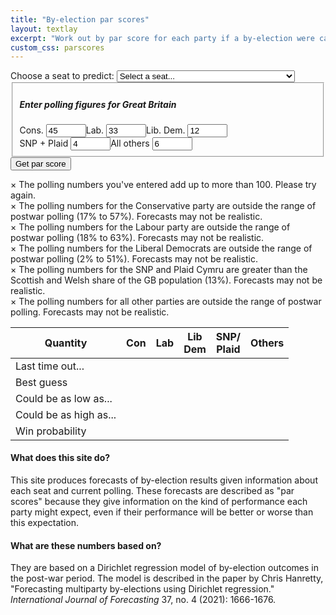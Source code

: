 ```yaml
---
title: "By-election par scores"
layout: textlay
excerpt: "Work out by par score for each party if a by-election were called"
custom_css: parscores
---
```


<script src="{{ site.url }}{{ site.baseurl }}/js/byelx_seat_data.js"></script>
<script src="{{ site.url }}{{ site.baseurl }}/js/byelx_seat_data_display.js"></script>
<script src="{{ site.url }}{{ site.baseurl }}/js/jquery.min.js"></script>
<script src="{{ site.url }}{{ site.baseurl }}/js/math.min.js"></script>
<script src="{{ site.url }}{{ site.baseurl }}/js/jstat.min.js"></script>
<script src="{{ site.url }}{{ site.baseurl }}/js/selectize.min.js"></script>
<script src="{{ site.url }}{{ site.baseurl }}/js/byelx_seat_data.js"></script>
<script src="{{ site.url }}{{ site.baseurl }}/js/byelx_fe_lab.js"></script>
<script src="{{ site.url }}{{ site.baseurl }}/js/byelx_fe_lib.js"></script>
<script src="{{ site.url }}{{ site.baseurl }}/js/byelx_fe_nat.js"></script>
<script src="{{ site.url }}{{ site.baseurl }}/js/byelx_fe_oth.js"></script>
<script src="{{ site.url }}{{ site.baseurl }}/js/byelx_phi.js"></script>
<script src="{{ site.url }}{{ site.baseurl }}/js/byelx_parscores.js"></script>
<form onsubmit = "formhandler(); return false">
      <div class = "control-group">
      <label for = "select-seat">Choose a seat to predict:</label>
      <select id = "select-seat" class = "demo-default" placeholder = "Select a seat...">
	<option value =''>Select a seat...</option>
	<option value ='1'>Aberavon</option>
	<option value ='2'>Aberconwy</option>
	<option value ='3'>Aberdeen North</option>
	<option value ='4'>Aberdeen South</option>
	<option value ='5'>West Aberdeenshire and Kincardine</option>
	<option value ='6'>Airdrie and Shotts</option>
	<option value ='7'>Aldershot</option>
	<option value ='8'>Aldridge-Brownhills</option>
	<option value ='9'>Altrincham and Sale West</option>
	<option value ='10'>Alyn and Deeside</option>
	<option value ='11'>Amber Valley</option>
	<option value ='12'>Angus</option>
	<option value ='13'>Arfon</option>
	<option value ='14'>Argyll and Bute</option>
	<option value ='15'>Arundel and South Downs</option>
	<option value ='16'>Ashfield</option>
	<option value ='17'>Ashford</option>
	<option value ='18'>Ashton-under-Lyne</option>
	<option value ='19'>Aylesbury</option>
	<option value ='20'>Ayr, Carrick and Cumnock</option>
	<option value ='21'>Central Ayrshire</option>
	<option value ='22'>North Ayrshire and Arran</option>
	<option value ='23'>Banbury</option>
	<option value ='24'>Banff and Buchan</option>
	<option value ='25'>Barking</option>
	<option value ='26'>Barnsley Central</option>
	<option value ='27'>Barnsley East</option>
	<option value ='28'>Barrow and Furness</option>
	<option value ='29'>Basildon and Billericay</option>
	<option value ='30'>South Basildon and East Thurrock</option>
	<option value ='31'>Basingstoke</option>
	<option value ='32'>Bassetlaw</option>
	<option value ='33'>Bath</option>
	<option value ='34'>Batley and Spen</option>
	<option value ='35'>Battersea</option>
	<option value ='36'>Beaconsfield</option>
	<option value ='37'>Beckenham</option>
	<option value ='38'>Bedford</option>
	<option value ='39'>Mid Bedfordshire</option>
	<option value ='40'>North East Bedfordshire</option>
	<option value ='41'>South West Bedfordshire</option>
	<option value ='42'>Bermondsey and Old Southwark</option>
	<option value ='43'>Berwick-upon-Tweed</option>
	<option value ='44'>Berwickshire, Roxburgh and Selkirk</option>
	<option value ='45'>Bethnal Green and Bow</option>
	<option value ='46'>Beverley and Holderness</option>
	<option value ='47'>Bexhill and Battle</option>
	<option value ='48'>Bexleyheath and Crayford</option>
	<option value ='49'>Birkenhead</option>
	<option value ='50'>Birmingham, Edgbaston</option>
	<option value ='51'>Birmingham, Erdington</option>
	<option value ='52'>Birmingham, Hall Green</option>
	<option value ='53'>Birmingham, Hodge Hill</option>
	<option value ='54'>Birmingham, Ladywood</option>
	<option value ='55'>Birmingham, Northfield</option>
	<option value ='56'>Birmingham, Perry Barr</option>
	<option value ='57'>Birmingham, Selly Oak</option>
	<option value ='58'>Birmingham, Yardley</option>
	<option value ='59'>Bishop Auckland</option>
	<option value ='60'>Blackburn</option>
	<option value ='61'>Blackley and Broughton</option>
	<option value ='62'>Blackpool North and Cleveleys</option>
	<option value ='63'>Blackpool South</option>
	<option value ='64'>Blaenau Gwent</option>
	<option value ='65'>Blaydon</option>
	<option value ='66'>Blyth Valley</option>
	<option value ='67'>Bognor Regis and Littlehampton</option>
	<option value ='68'>Bolsover</option>
	<option value ='69'>Bolton North East</option>
	<option value ='70'>Bolton South East</option>
	<option value ='71'>Bolton West</option>
	<option value ='72'>Bootle</option>
	<option value ='73'>Boston and Skegness</option>
	<option value ='74'>Bosworth</option>
	<option value ='75'>Bournemouth East</option>
	<option value ='76'>Bournemouth West</option>
	<option value ='77'>Bracknell</option>
	<option value ='78'>Bradford East</option>
	<option value ='79'>Bradford South</option>
	<option value ='80'>Bradford West</option>
	<option value ='81'>Braintree</option>
	<option value ='82'>Brecon and Radnorshire</option>
	<option value ='83'>Brent Central</option>
	<option value ='84'>Brent North</option>
	<option value ='85'>Brentford and Isleworth</option>
	<option value ='86'>Brentwood and Ongar</option>
	<option value ='87'>Bridgend</option>
	<option value ='88'>Bridgwater and West Somerset</option>
	<option value ='89'>Brigg and Goole</option>
	<option value ='90'>Brighton, Kemptown</option>
	<option value ='91'>Brighton, Pavilion</option>
	<option value ='92'>Bristol East</option>
	<option value ='93'>Bristol North West</option>
	<option value ='94'>Bristol South</option>
	<option value ='95'>Bristol West</option>
	<option value ='96'>Broadland</option>
	<option value ='97'>Bromley and Chislehurst</option>
	<option value ='98'>Bromsgrove</option>
	<option value ='99'>Broxbourne</option>
	<option value ='100'>Broxtowe</option>
	<option value ='101'>Buckingham</option>
	<option value ='102'>Burnley</option>
	<option value ='103'>Burton</option>
	<option value ='104'>Bury North</option>
	<option value ='105'>Bury South</option>
	<option value ='106'>Bury St Edmunds</option>
	<option value ='107'>Caerphilly</option>
	<option value ='108'>Caithness, Sutherland and Easter Ross</option>
	<option value ='109'>Calder Valley</option>
	<option value ='110'>Camberwell and Peckham</option>
	<option value ='111'>Camborne and Redruth</option>
	<option value ='112'>Cambridge</option>
	<option value ='113'>North East Cambridgeshire</option>
	<option value ='114'>North West Cambridgeshire</option>
	<option value ='115'>South Cambridgeshire</option>
	<option value ='116'>South East Cambridgeshire</option>
	<option value ='117'>Cannock Chase</option>
	<option value ='118'>Canterbury</option>
	<option value ='119'>Cardiff Central</option>
	<option value ='120'>Cardiff North</option>
	<option value ='121'>Cardiff South and Penarth</option>
	<option value ='122'>Cardiff West</option>
	<option value ='123'>Carlisle</option>
	<option value ='124'>Carmarthen East and Dinefwr</option>
	<option value ='125'>Carmarthen West and Pembrokeshire South</option>
	<option value ='126'>Carshalton and Wallington</option>
	<option value ='127'>Castle Point</option>
	<option value ='128'>Ceredigion</option>
	<option value ='129'>Charnwood</option>
	<option value ='130'>Chatham and Aylesford</option>
	<option value ='131'>Cheadle</option>
	<option value ='132'>Chelmsford</option>
	<option value ='133'>Chelsea and Fulham</option>
	<option value ='134'>Cheltenham</option>
	<option value ='135'>Chesham and Amersham</option>
	<option value ='136'>City of Chester</option>
	<option value ='137'>Chesterfield</option>
	<option value ='138'>Chichester</option>
	<option value ='139'>Chingford and Woodford Green</option>
	<option value ='140'>Chippenham</option>
	<option value ='141'>Chipping Barnet</option>
	<option value ='142'>Chorley</option>
	<option value ='143'>Christchurch</option>
	<option value ='144'>Cities of London and Westminster</option>
	<option value ='145'>Clacton</option>
	<option value ='146'>Cleethorpes</option>
	<option value ='147'>Clwyd South</option>
	<option value ='148'>Clwyd West</option>
	<option value ='149'>Coatbridge, Chryston and Bellshill</option>
	<option value ='150'>Colchester</option>
	<option value ='151'>Colne Valley</option>
	<option value ='152'>Congleton</option>
	<option value ='153'>Copeland</option>
	<option value ='154'>Corby</option>
	<option value ='155'>North Cornwall</option>
	<option value ='156'>South East Cornwall</option>
	<option value ='157'>The Cotswolds</option>
	<option value ='158'>Coventry North East</option>
	<option value ='159'>Coventry North West</option>
	<option value ='160'>Coventry South</option>
	<option value ='161'>Crawley</option>
	<option value ='162'>Crewe and Nantwich</option>
	<option value ='163'>Croydon Central</option>
	<option value ='164'>Croydon North</option>
	<option value ='165'>Croydon South</option>
	<option value ='166'>Cumbernauld, Kilsyth and Kirkintilloch East</option>
	<option value ='167'>Cynon Valley</option>
	<option value ='168'>Dagenham and Rainham</option>
	<option value ='169'>Darlington</option>
	<option value ='170'>Dartford</option>
	<option value ='171'>Daventry</option>
	<option value ='172'>Delyn</option>
	<option value ='173'>Denton and Reddish</option>
	<option value ='174'>Derby North</option>
	<option value ='175'>Derby South</option>
	<option value ='176'>Derbyshire Dales</option>
	<option value ='177'>Mid Derbyshire</option>
	<option value ='178'>North East Derbyshire</option>
	<option value ='179'>South Derbyshire</option>
	<option value ='180'>Devizes</option>
	<option value ='181'>Central Devon</option>
	<option value ='182'>East Devon</option>
	<option value ='183'>North Devon</option>
	<option value ='184'>South West Devon</option>
	<option value ='185'>Torridge and West Devon</option>
	<option value ='186'>Dewsbury</option>
	<option value ='187'>Don Valley</option>
	<option value ='188'>Doncaster Central</option>
	<option value ='189'>Doncaster North</option>
	<option value ='190'>Mid Dorset and North Poole</option>
	<option value ='191'>North Dorset</option>
	<option value ='192'>South Dorset</option>
	<option value ='193'>West Dorset</option>
	<option value ='194'>Dover</option>
	<option value ='195'>Dudley North</option>
	<option value ='196'>Dudley South</option>
	<option value ='197'>Dulwich and West Norwood</option>
	<option value ='198'>Dumfries and Galloway</option>
	<option value ='199'>Dumfriesshire, Clydesdale and Tweeddale</option>
	<option value ='200'>East Dunbartonshire</option>
	<option value ='201'>West Dunbartonshire</option>
	<option value ='202'>Dundee East</option>
	<option value ='203'>Dundee West</option>
	<option value ='204'>Dunfermline and West Fife</option>
	<option value ='205'>City of Durham</option>
	<option value ='206'>North Durham</option>
	<option value ='207'>North West Durham</option>
	<option value ='208'>Dwyfor Meirionnydd</option>
	<option value ='209'>Ealing Central and Acton</option>
	<option value ='210'>Ealing North</option>
	<option value ='211'>Ealing, Southall</option>
	<option value ='212'>Easington</option>
	<option value ='213'>East Ham</option>
	<option value ='214'>East Kilbride, Strathaven and Lesmahagow</option>
	<option value ='215'>East Lothian</option>
	<option value ='216'>Eastbourne</option>
	<option value ='217'>Eastleigh</option>
	<option value ='218'>Eddisbury</option>
	<option value ='219'>Edinburgh East</option>
	<option value ='220'>Edinburgh North and Leith</option>
	<option value ='221'>Edinburgh South</option>
	<option value ='222'>Edinburgh South West</option>
	<option value ='223'>Edinburgh West</option>
	<option value ='224'>Edmonton</option>
	<option value ='225'>Ellesmere Port and Neston</option>
	<option value ='226'>Elmet and Rothwell</option>
	<option value ='227'>Eltham</option>
	<option value ='228'>Enfield North</option>
	<option value ='229'>Enfield, Southgate</option>
	<option value ='230'>Epping Forest</option>
	<option value ='231'>Epsom and Ewell</option>
	<option value ='232'>Erewash</option>
	<option value ='233'>Erith and Thamesmead</option>
	<option value ='234'>Esher and Walton</option>
	<option value ='235'>Exeter</option>
	<option value ='236'>Falkirk</option>
	<option value ='237'>Fareham</option>
	<option value ='238'>Faversham and Mid Kent</option>
	<option value ='239'>Feltham and Heston</option>
	<option value ='240'>North East Fife</option>
	<option value ='241'>Filton and Bradley Stoke</option>
	<option value ='242'>Finchley and Golders Green</option>
	<option value ='243'>Folkestone and Hythe</option>
	<option value ='244'>Forest of Dean</option>
	<option value ='245'>Fylde</option>
	<option value ='246'>Gainsborough</option>
	<option value ='247'>Garston and Halewood</option>
	<option value ='248'>Gateshead</option>
	<option value ='249'>Gedling</option>
	<option value ='250'>Gillingham and Rainham</option>
	<option value ='251'>Glasgow Central</option>
	<option value ='252'>Glasgow East</option>
	<option value ='253'>Glasgow North</option>
	<option value ='254'>Glasgow North East</option>
	<option value ='255'>Glasgow North West</option>
	<option value ='256'>Glasgow South</option>
	<option value ='257'>Glasgow South West</option>
	<option value ='258'>Glenrothes</option>
	<option value ='259'>Gloucester</option>
	<option value ='260'>Gordon</option>
	<option value ='261'>Gosport</option>
	<option value ='262'>Gower</option>
	<option value ='263'>Grantham and Stamford</option>
	<option value ='264'>Gravesham</option>
	<option value ='265'>Great Grimsby</option>
	<option value ='266'>Great Yarmouth</option>
	<option value ='267'>Greenwich and Woolwich</option>
	<option value ='268'>Guildford</option>
	<option value ='269'>Hackney North and Stoke Newington</option>
	<option value ='270'>Hackney South and Shoreditch</option>
	<option value ='271'>Halesowen and Rowley Regis</option>
	<option value ='272'>Halifax</option>
	<option value ='273'>Haltemprice and Howden</option>
	<option value ='274'>Halton</option>
	<option value ='275'>Hammersmith</option>
	<option value ='276'>East Hampshire</option>
	<option value ='277'>North East Hampshire</option>
	<option value ='278'>North West Hampshire</option>
	<option value ='279'>Hampstead and Kilburn</option>
	<option value ='280'>Harborough</option>
	<option value ='281'>Harlow</option>
	<option value ='282'>Harrogate and Knaresborough</option>
	<option value ='283'>Harrow East</option>
	<option value ='284'>Harrow West</option>
	<option value ='285'>Hartlepool</option>
	<option value ='286'>Harwich and North Essex</option>
	<option value ='287'>Hastings and Rye</option>
	<option value ='288'>Havant</option>
	<option value ='289'>Hayes and Harlington</option>
	<option value ='290'>Hazel Grove</option>
	<option value ='291'>Hemel Hempstead</option>
	<option value ='292'>Hemsworth</option>
	<option value ='293'>Hendon</option>
	<option value ='294'>Henley</option>
	<option value ='295'>Hereford and South Herefordshire</option>
	<option value ='296'>North Herefordshire</option>
	<option value ='297'>Hertford and Stortford</option>
	<option value ='298'>North East Hertfordshire</option>
	<option value ='299'>South West Hertfordshire</option>
	<option value ='300'>Hertsmere</option>
	<option value ='301'>Hexham</option>
	<option value ='302'>Heywood and Middleton</option>
	<option value ='303'>High Peak</option>
	<option value ='304'>Hitchin and Harpenden</option>
	<option value ='305'>Holborn and St Pancras</option>
	<option value ='306'>Hornchurch and Upminster</option>
	<option value ='307'>Hornsey and Wood Green</option>
	<option value ='308'>Horsham</option>
	<option value ='309'>Houghton and Sunderland South</option>
	<option value ='310'>Hove</option>
	<option value ='311'>Huddersfield</option>
	<option value ='312'>Kingston upon Hull East</option>
	<option value ='313'>Kingston upon Hull North</option>
	<option value ='314'>Kingston upon Hull West and Hessle</option>
	<option value ='315'>Huntingdon</option>
	<option value ='316'>Hyndburn</option>
	<option value ='317'>Ilford North</option>
	<option value ='318'>Ilford South</option>
	<option value ='319'>Inverclyde</option>
	<option value ='320'>Inverness, Nairn, Badenoch and Strathspey</option>
	<option value ='321'>Ipswich</option>
	<option value ='322'>Isle of Wight</option>
	<option value ='323'>Islington North</option>
	<option value ='324'>Islington South and Finsbury</option>
	<option value ='325'>Islwyn</option>
	<option value ='326'>Jarrow</option>
	<option value ='327'>Keighley</option>
	<option value ='328'>Kenilworth and Southam</option>
	<option value ='329'>Kensington</option>
	<option value ='330'>Kettering</option>
	<option value ='331'>Kilmarnock and Loudoun</option>
	<option value ='332'>Kingston and Surbiton</option>
	<option value ='333'>Kingswood</option>
	<option value ='334'>Kirkcaldy and Cowdenbeath</option>
	<option value ='335'>Knowsley</option>
	<option value ='336'>Lanark and Hamilton East</option>
	<option value ='337'>West Lancashire</option>
	<option value ='338'>Lancaster and Fleetwood</option>
	<option value ='339'>Leeds Central</option>
	<option value ='340'>Leeds East</option>
	<option value ='341'>Leeds North East</option>
	<option value ='342'>Leeds North West</option>
	<option value ='343'>Leeds West</option>
	<option value ='344'>Leicester East</option>
	<option value ='345'>Leicester South</option>
	<option value ='346'>Leicester West</option>
	<option value ='347'>North West Leicestershire</option>
	<option value ='348'>South Leicestershire</option>
	<option value ='349'>Leigh</option>
	<option value ='350'>Lewes</option>
	<option value ='351'>Lewisham, Deptford</option>
	<option value ='352'>Lewisham East</option>
	<option value ='353'>Lewisham West and Penge</option>
	<option value ='354'>Leyton and Wanstead</option>
	<option value ='355'>Lichfield</option>
	<option value ='356'>Lincoln</option>
	<option value ='357'>Linlithgow and East Falkirk</option>
	<option value ='358'>Liverpool, Riverside</option>
	<option value ='359'>Liverpool, Walton</option>
	<option value ='360'>Liverpool, Wavertree</option>
	<option value ='361'>Liverpool, West Derby</option>
	<option value ='362'>Livingston</option>
	<option value ='363'>Llanelli</option>
	<option value ='364'>Loughborough</option>
	<option value ='365'>Louth and Horncastle</option>
	<option value ='366'>Ludlow</option>
	<option value ='367'>Luton North</option>
	<option value ='368'>Luton South</option>
	<option value ='369'>Macclesfield</option>
	<option value ='370'>Maidenhead</option>
	<option value ='371'>Maidstone and The Weald</option>
	<option value ='372'>Makerfield</option>
	<option value ='373'>Maldon</option>
	<option value ='374'>Manchester Central</option>
	<option value ='375'>Manchester, Gorton</option>
	<option value ='376'>Manchester, Withington</option>
	<option value ='377'>Mansfield</option>
	<option value ='378'>Meon Valley</option>
	<option value ='379'>Meriden</option>
	<option value ='380'>Merthyr Tydfil and Rhymney</option>
	<option value ='381'>Middlesbrough</option>
	<option value ='382'>Middlesbrough South and East Cleveland</option>
	<option value ='383'>Midlothian</option>
	<option value ='384'>Milton Keynes North</option>
	<option value ='385'>Milton Keynes South</option>
	<option value ='386'>Mitcham and Morden</option>
	<option value ='387'>Mole Valley</option>
	<option value ='388'>Monmouth</option>
	<option value ='389'>Montgomeryshire</option>
	<option value ='390'>Moray</option>
	<option value ='391'>Morecambe and Lunesdale</option>
	<option value ='392'>Morley and Outwood</option>
	<option value ='393'>Motherwell and Wishaw</option>
	<option value ='394'>Na h-Eileanan an Iar</option>
	<option value ='395'>Neath</option>
	<option value ='396'>New Forest East</option>
	<option value ='397'>New Forest West</option>
	<option value ='398'>Newark</option>
	<option value ='399'>Newbury</option>
	<option value ='400'>Newcastle-under-Lyme</option>
	<option value ='401'>Newcastle upon Tyne Central</option>
	<option value ='402'>Newcastle upon Tyne East</option>
	<option value ='403'>Newcastle upon Tyne North</option>
	<option value ='404'>Newport East</option>
	<option value ='405'>Newport West</option>
	<option value ='406'>Newton Abbot</option>
	<option value ='407'>Mid Norfolk</option>
	<option value ='408'>North Norfolk</option>
	<option value ='409'>North West Norfolk</option>
	<option value ='410'>South Norfolk</option>
	<option value ='411'>South West Norfolk</option>
	<option value ='412'>Normanton, Pontefract and Castleford</option>
	<option value ='413'>Northampton North</option>
	<option value ='414'>Northampton South</option>
	<option value ='415'>South Northamptonshire</option>
	<option value ='416'>Norwich North</option>
	<option value ='417'>Norwich South</option>
	<option value ='418'>Nottingham East</option>
	<option value ='419'>Nottingham North</option>
	<option value ='420'>Nottingham South</option>
	<option value ='421'>Nuneaton</option>
	<option value ='422'>Ochil and South Perthshire</option>
	<option value ='423'>Ogmore</option>
	<option value ='424'>Old Bexley and Sidcup</option>
	<option value ='425'>Oldham East and Saddleworth</option>
	<option value ='426'>Oldham West and Royton</option>
	<option value ='427'>Orkney and Shetland</option>
	<option value ='428'>Orpington</option>
	<option value ='429'>Oxford East</option>
	<option value ='430'>Oxford West and Abingdon</option>
	<option value ='431'>Paisley and Renfrewshire North</option>
	<option value ='432'>Paisley and Renfrewshire South</option>
	<option value ='433'>Pendle</option>
	<option value ='434'>Penistone and Stocksbridge</option>
	<option value ='435'>Penrith and The Border</option>
	<option value ='436'>Perth and North Perthshire</option>
	<option value ='437'>Peterborough</option>
	<option value ='438'>Plymouth, Moor View</option>
	<option value ='439'>Plymouth, Sutton and Devonport</option>
	<option value ='440'>Pontypridd</option>
	<option value ='441'>Poole</option>
	<option value ='442'>Poplar and Limehouse</option>
	<option value ='443'>Portsmouth North</option>
	<option value ='444'>Portsmouth South</option>
	<option value ='445'>Preseli Pembrokeshire</option>
	<option value ='446'>Preston</option>
	<option value ='447'>Pudsey</option>
	<option value ='448'>Putney</option>
	<option value ='449'>Rayleigh and Wickford</option>
	<option value ='450'>Reading East</option>
	<option value ='451'>Reading West</option>
	<option value ='452'>Redcar</option>
	<option value ='453'>Redditch</option>
	<option value ='454'>Reigate</option>
	<option value ='455'>East Renfrewshire</option>
	<option value ='456'>Rhondda</option>
	<option value ='457'>Ribble Valley</option>
	<option value ='458'>Richmond (Yorks)</option>
	<option value ='459'>Richmond Park</option>
	<option value ='460'>Rochdale</option>
	<option value ='461'>Rochester and Strood</option>
	<option value ='462'>Rochford and Southend East</option>
	<option value ='463'>Romford</option>
	<option value ='464'>Romsey and Southampton North</option>
	<option value ='465'>Ross, Skye and Lochaber</option>
	<option value ='466'>Rossendale and Darwen</option>
	<option value ='467'>Rother Valley</option>
	<option value ='468'>Rotherham</option>
	<option value ='469'>Rugby</option>
	<option value ='470'>Ruislip, Northwood and Pinner</option>
	<option value ='471'>Runnymede and Weybridge</option>
	<option value ='472'>Rushcliffe</option>
	<option value ='473'>Rutherglen and Hamilton West</option>
	<option value ='474'>Rutland and Melton</option>
	<option value ='475'>Saffron Walden</option>
	<option value ='476'>St Albans</option>
	<option value ='477'>St Austell and Newquay</option>
	<option value ='478'>St Helens North</option>
	<option value ='479'>St Helens South and Whiston</option>
	<option value ='480'>St Ives</option>
	<option value ='481'>Salford and Eccles</option>
	<option value ='482'>Salisbury</option>
	<option value ='483'>Scarborough and Whitby</option>
	<option value ='484'>Scunthorpe</option>
	<option value ='485'>Sedgefield</option>
	<option value ='486'>Sefton Central</option>
	<option value ='487'>Selby and Ainsty</option>
	<option value ='488'>Sevenoaks</option>
	<option value ='489'>Sheffield, Brightside and Hillsborough</option>
	<option value ='490'>Sheffield Central</option>
	<option value ='491'>Sheffield, Hallam</option>
	<option value ='492'>Sheffield, Heeley</option>
	<option value ='493'>Sheffield South East</option>
	<option value ='494'>Sherwood</option>
	<option value ='495'>Shipley</option>
	<option value ='496'>Shrewsbury and Atcham</option>
	<option value ='497'>North Shropshire</option>
	<option value ='498'>Sittingbourne and Sheppey</option>
	<option value ='499'>Skipton and Ripon</option>
	<option value ='500'>Sleaford and North Hykeham</option>
	<option value ='501'>Slough</option>
	<option value ='502'>Solihull</option>
	<option value ='503'>North Somerset</option>
	<option value ='504'>North East Somerset</option>
	<option value ='505'>Somerton and Frome</option>
	<option value ='506'>South Holland and The Deepings</option>
	<option value ='507'>South Ribble</option>
	<option value ='508'>South Shields</option>
	<option value ='509'>Southampton, Itchen</option>
	<option value ='510'>Southampton, Test</option>
	<option value ='511'>Southend West</option>
	<option value ='512'>Southport</option>
	<option value ='513'>Spelthorne</option>
	<option value ='514'>Stafford</option>
	<option value ='515'>Staffordshire Moorlands</option>
	<option value ='516'>South Staffordshire</option>
	<option value ='517'>Stalybridge and Hyde</option>
	<option value ='518'>Stevenage</option>
	<option value ='519'>Stirling</option>
	<option value ='520'>Stockport</option>
	<option value ='521'>Stockton North</option>
	<option value ='522'>Stockton South</option>
	<option value ='523'>Stoke-on-Trent Central</option>
	<option value ='524'>Stoke-on-Trent North</option>
	<option value ='525'>Stoke-on-Trent South</option>
	<option value ='526'>Stone</option>
	<option value ='527'>Stourbridge</option>
	<option value ='528'>Stratford-on-Avon</option>
	<option value ='529'>Streatham</option>
	<option value ='530'>Stretford and Urmston</option>
	<option value ='531'>Stroud</option>
	<option value ='532'>Central Suffolk and North Ipswich</option>
	<option value ='533'>Suffolk Coastal</option>
	<option value ='534'>South Suffolk</option>
	<option value ='535'>West Suffolk</option>
	<option value ='536'>Sunderland Central</option>
	<option value ='537'>East Surrey</option>
	<option value ='538'>Surrey Heath</option>
	<option value ='539'>South West Surrey</option>
	<option value ='540'>Mid Sussex</option>
	<option value ='541'>Sutton and Cheam</option>
	<option value ='542'>Sutton Coldfield</option>
	<option value ='543'>Swansea East</option>
	<option value ='544'>Swansea West</option>
	<option value ='545'>North Swindon</option>
	<option value ='546'>South Swindon</option>
	<option value ='547'>Tamworth</option>
	<option value ='548'>Tatton</option>
	<option value ='549'>Taunton Deane</option>
	<option value ='550'>Telford</option>
	<option value ='551'>Tewkesbury</option>
	<option value ='552'>North Thanet</option>
	<option value ='553'>South Thanet</option>
	<option value ='554'>Thirsk and Malton</option>
	<option value ='555'>Thornbury and Yate</option>
	<option value ='556'>Thurrock</option>
	<option value ='557'>Tiverton and Honiton</option>
	<option value ='558'>Tonbridge and Malling</option>
	<option value ='559'>Tooting</option>
	<option value ='560'>Torbay</option>
	<option value ='561'>Torfaen</option>
	<option value ='562'>Totnes</option>
	<option value ='563'>Tottenham</option>
	<option value ='564'>Truro and Falmouth</option>
	<option value ='565'>Tunbridge Wells</option>
	<option value ='566'>Twickenham</option>
	<option value ='567'>Tynemouth</option>
	<option value ='568'>North Tyneside</option>
	<option value ='569'>Uxbridge and South Ruislip</option>
	<option value ='570'>Vale of Clwyd</option>
	<option value ='571'>Vale of Glamorgan</option>
	<option value ='572'>Vauxhall</option>
	<option value ='573'>Wakefield</option>
	<option value ='574'>Wallasey</option>
	<option value ='575'>Walsall North</option>
	<option value ='576'>Walsall South</option>
	<option value ='577'>Walthamstow</option>
	<option value ='578'>Wansbeck</option>
	<option value ='579'>Wantage</option>
	<option value ='580'>Warley</option>
	<option value ='581'>Warrington North</option>
	<option value ='582'>Warrington South</option>
	<option value ='583'>Warwick and Leamington</option>
	<option value ='584'>North Warwickshire</option>
	<option value ='585'>Washington and Sunderland West</option>
	<option value ='586'>Watford</option>
	<option value ='587'>Waveney</option>
	<option value ='588'>Wealden</option>
	<option value ='589'>Weaver Vale</option>
	<option value ='590'>Wellingborough</option>
	<option value ='591'>Wells</option>
	<option value ='592'>Welwyn Hatfield</option>
	<option value ='593'>Wentworth and Dearne</option>
	<option value ='594'>West Bromwich East</option>
	<option value ='595'>West Bromwich West</option>
	<option value ='596'>West Ham</option>
	<option value ='597'>Westminster North</option>
	<option value ='598'>Westmorland and Lonsdale</option>
	<option value ='599'>Weston-Super-Mare</option>
	<option value ='600'>Wigan</option>
	<option value ='601'>North Wiltshire</option>
	<option value ='602'>South West Wiltshire</option>
	<option value ='603'>Wimbledon</option>
	<option value ='604'>Winchester</option>
	<option value ='605'>Windsor</option>
	<option value ='606'>Wirral South</option>
	<option value ='607'>Wirral West</option>
	<option value ='608'>Witham</option>
	<option value ='609'>Witney</option>
	<option value ='610'>Woking</option>
	<option value ='611'>Wokingham</option>
	<option value ='612'>Wolverhampton North East</option>
	<option value ='613'>Wolverhampton South East</option>
	<option value ='614'>Wolverhampton South West</option>
	<option value ='615'>Worcester</option>
	<option value ='616'>Mid Worcestershire</option>
	<option value ='617'>West Worcestershire</option>
	<option value ='618'>Workington</option>
	<option value ='619'>Worsley and Eccles South</option>
	<option value ='620'>East Worthing and Shoreham</option>
	<option value ='621'>Worthing West</option>
	<option value ='622'>The Wrekin</option>
	<option value ='623'>Wrexham</option>
	<option value ='624'>Wycombe</option>
	<option value ='625'>Wyre and Preston North</option>
	<option value ='626'>Wyre Forest</option>
	<option value ='627'>Wythenshawe and Sale East</option>
	<option value ='628'>Yeovil</option>
	<option value ='629'>Ynys M&ocirc;n</option>
	<option value ='630'>York Central</option>
	<option value ='631'>York Outer</option>
	<option value ='632'>East Yorkshire</option>
      </select>
      <script>
	$('#select-seat').selectize({
	    create: true,
	    sortField: {
		field: 'text',
		direction: 'asc'
	    }
	});
      </script>
      <br/>
      </div>
      <fieldset>
	<h5>Enter polling figures for Great Britain</h5>
	<div style = "float: left;">
	  <label for="conpoll">Cons.</label>
	  <input type="number" id="conpoll" name="conpoll" value = "45" onkeyup = "sum_to_one()" min = "0" max = "100">
	</div>
	<div style = "float: left;">
	  <label for="labpoll">Lab.</label>
	  <input type="number" id="labpoll" name="labpoll" value = "33" onkeyup = "sum_to_one()" min = "0" max = "100">
      	</div>
      	<div style = "float: left;">
	  <label for="libpoll">Lib. Dem.</label>
	  <input type="number" id="libpoll" name="libpoll" value = "12" onkeyup = "sum_to_one()" min = "0" max = "100">
	</div>
      	<div style = "float: left;">
	  <label for="natpoll">SNP + Plaid</label>
	  <input type="number" id="natpoll" name="natpoll" value = "4" onkeyup = "sum_to_one()" min = "0" max = "100">
      	</div>
      	<div style = "float: left;">
	  <label for = "othpoll">All others</label>
	  <input type="number" id="othpoll" name="othpoll" value = "6" onkeyup = "sum_to_one()" value = "0" min = "0" max = "100">
      	</div>
      </fieldset>
<input type="submit" value="Get par score" />
</form>
<div id = "negativevalues" class = "errormsg">
<span class="closebtn" onclick="this.parentElement.style.display='none';">&times;</span>
The polling numbers you've entered add up to more than 100. Please try again.
</div>
<div id = "conoos" class = "warningmsg">
<span class="closebtn" onclick="this.parentElement.style.display='none';">&times;</span>
The polling numbers for the Conservative party are outside the range of postwar polling (17% to 57%). Forecasts may not be realistic.
</div>
<div id = "laboos" class = "warningmsg">
<span class="closebtn" onclick="this.parentElement.style.display='none';">&times;</span>
The polling numbers for the Labour party are outside the range of postwar polling (18% to 63%). Forecasts may not be realistic.
</div>
<div id = "liboos" class = "warningmsg">
<span class="closebtn" onclick="this.parentElement.style.display='none';">&times;</span>
The polling numbers for the Liberal Democrats are outside the range of postwar polling (2% to 51%). Forecasts may not be realistic.
</div>
<div id = "natoos" class = "warningmsg">
<span class="closebtn" onclick="this.parentElement.style.display='none';">&times;</span>
The polling numbers for the SNP and Plaid Cymru are greater than the Scottish and Welsh share of the GB population (13%). Forecasts may not be realistic.
</div>
<div id = "othoos" class = "warningmsg">
<span class="closebtn" onclick="this.parentElement.style.display='none';">&times;</span>
The polling numbers for all other parties  are outside the range of postwar polling. Forecasts may not be realistic.
</div>
<div id = "results">
<table>
<thead>
<tr>
<th>Quantity</th><th>Con</th><th>Lab</th><th>Lib<br />Dem</th><th>SNP/<br/>Plaid</th><th>Others</th>
</tr>
</thead>
<tbody>
<tr>
	<td>Last time out...</td><td id = "conold"></td><td id = "labold"></td><td id = "libold"></td><td id = "natold"></td><td id = "othold"></td>
</tr>
<tr>
	<td>Best guess</td><td id = "conpe"></td><td id = "labpe"></td><td id = "libpe"></td><td id = "natpe"></td><td id = "othpe"></td>
</tr>
<tr>
	<td>Could be as low as...</td><td id = "conlo"></td><td id = "lablo"></td><td id = "liblo"></td><td id = "natlo"></td><td id = "othlo"></td>
</tr>
<tr>
	<td>Could be as high as...</td><td id = "conhi"></td><td id = "labhi"></td><td id = "libhi"></td><td id = "nathi"></td><td id = "othhi"></td>
</tr>
<tr>
	<td>Win probability</td><td id = "conpr"></td><td id = "labpr"></td><td id = "libpr"></td><td id = "natpr"></td><td id = "othpr"></td>
</tr>
</tbody>
</table>
</div>
  
#### What does this site do?

This site produces forecasts of by-election results given information
about each seat and current polling. These forecasts are described as
"par scores" because they give information on the kind of performance
each party might expect, even if their performance will be better or
worse than this expectation.

#### What are these numbers based on?

They are based on a Dirichlet regression model of by-election outcomes
in the post-war period. The model is described in the paper by Chris
Hanretty, "Forecasting multiparty by-elections using Dirichlet
regression." *International Journal of Forecasting* 37, no. 4 (2021):
1666-1676.
